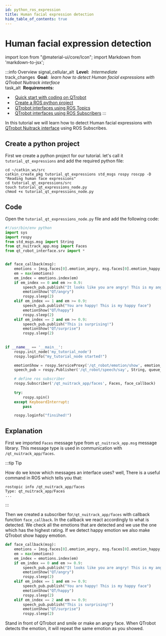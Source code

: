 ```yaml
---
id: python_ros_expression
title: Human facial expression detection
hide_table_of_contents: true
---
```


# Human facial expression detection

import Icon from "@material-ui/core/Icon";
import Markdown from 'markdown-to-jsx';

:::info Overview
<Icon>signal_cellular_alt</Icon> <Markdown>&nbsp;**Level:**&nbsp; *Intermediate*</Markdown>
<br/> <Icon> track_changes </Icon> <Markdown>&nbsp;**Goal:**&nbsp; *learn how to detect Human facial expressions with QTrobot Nuitrack interface*</Markdown>
<br/> <Icon> task_alt </Icon> <Markdown>&nbsp;**Requirements:**</Markdown>

  - &nbsp;&nbsp;[Quick start with coding on QTrobot](/docs/intro_code)
  - &nbsp;&nbsp;[Create a ROS python project](/docs/tutorials/python/python_ros_project)
  - &nbsp;&nbsp;[QTrobot interfaces using ROS Topics](/docs/tutorials/python/python_ros_publish)
  - &nbsp;&nbsp;[QTrobot interfaces using ROS Subscribers](/docs/tutorials/python/python_ros_subscribe)
:::

In this tutorial we will learn how to detect Human facial expressions with [QTrobot Nuitrack interface](/docs/api_ros#human-3d-tracking-interface) using ROS Subscribes. 

## Create a python project 
First we create a python project for our tutorial. let's call it `tutorial_qt_expressions` and add the required python file: 

```
cd ~/catkin_ws/src
catkin_create_pkg tutorial_qt_expressions std_msgs rospy roscpp -D "Reading human face expressions"
cd tutorial_qt_expressions/src
touch tutorial_qt_expressions_node.py
chmod +x tutorial_qt_expressions_node.py
```


## Code
Open the `tutorial_qt_expressions_node.py` file and add the following code:

```python
#!/usr/bin/env python
import sys
import rospy
from std_msgs.msg import String
from qt_nuitrack_app.msg import Faces
from qt_robot_interface.srv import *


def face_callback(msg):
    emotions = [msg.faces[0].emotion_angry, msg.faces[0].emotion_happy, msg.faces[0].emotion_surprise]
    em = max(emotions)
    em_index = emotions.index(em)
    if em_index == 0 and em >= 0.9:
        speech_pub.publish("It looks like you are angry! This is my angry face")
        emotionShow("QT/angry")
        rospy.sleep(2)
    elif em_index == 1 and em >= 0.9:
        speech_pub.publish("You are happy! This is my happy face")
        emotionShow("QT/happy")
        rospy.sleep(2)
    elif em_index == 2 and em >= 0.9:
        speech_pub.publish("This is surprising!")
        emotionShow("QT/surprise")
        rospy.sleep(2)
    
    
if __name__ == '__main__':
    rospy.init_node('my_tutorial_node')
    rospy.loginfo("my_tutorial_node started!")

    emotionShow = rospy.ServiceProxy('/qt_robot/emotion/show', emotion_show)
    speech_pub = rospy.Publisher('/qt_robot/speech/say', String, queue_size=1)

    # define ros subscriber
    rospy.Subscriber('/qt_nuitrack_app/faces', Faces, face_callback)
   
    try:
        rospy.spin()
    except KeyboardInterrupt:
        pass

    rospy.loginfo("finsihed!")

```

## Explanation

First we imported `Faces` message type from `qt_nuitrack_app.msg` message library. This message type is used in communication with `/qt_nuitrack_app/faces`. 

:::tip Tip

How do we know which messages an interface uses? well, There is a useful command in ROS which tells you that: 

```
rostopic info /qt_nuitrack_app/faces
Type: qt_nuitrack_app/Faces
...
```

:::

Then we created a subscriber for`/qt_nuitrack_app/faces` with callback function `face_callback`.
In the callback we react accordingly to what is detected. We check all the emotions that are detected and we use the one which has the highest rating. If we detect happy emotion we also make QTrobot show happy emotion.

```python
def face_callback(msg):
    emotions = [msg.faces[0].emotion_angry, msg.faces[0].emotion_happy, msg.faces[0].emotion_surprise]
    em = max(emotions)
    em_index = emotions.index(em)
    if em_index == 0 and em >= 0.9:
        speech_pub.publish("It looks like you are angry! This is my angry face")
        emotionShow("QT/angry")
        rospy.sleep(2)
    elif em_index == 1 and em >= 0.9:
        speech_pub.publish("You are happy! This is my happy face")
        emotionShow("QT/happy")
        rospy.sleep(2)
    elif em_index == 2 and em >= 0.9:
        speech_pub.publish("This is surprising!")
        emotionShow("QT/surprise")
        rospy.sleep(2)
```

Stand in front of QTrobot and smile or make an angry face. 
When QTrobot detects the emotion, it will repeat the same emotion as you showed.


